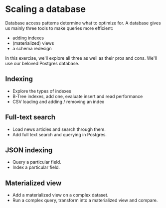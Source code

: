 # Scaling a database

Database access patterns determine what to optimize for. A database gives us mainly three tools to make queries more efficient:

- adding indexes
- (materialized) views
- a schema redesign

In this exercise, we'll explore all three as well as their pros and cons. We'll use our beloved Postgres database.

## Indexing

- Explore the types of indexes
- B-Tree indexes, add one, evaluate insert and read performance
- CSV loading and adding / removing an index

## Full-text search

- Load news articles and search through them.
- Add full text search and querying in Postgres.

## JSON indexing

- Query a particular field.
- Index a particular field.

## Materialized view

- Add a materialized view on a complex dataset.
- Run a complex query, transform into a materialized view and compare.
